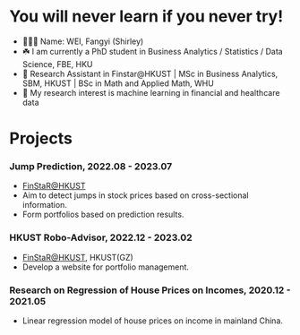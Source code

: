 # You will never learn if you never try!

<!--
**shirleyweify/shirleyweify** is a ✨ _special_ ✨ repository because its `README.md` (this file) appears on your GitHub profile.

Here are some ideas to get you started:

- 🔭 I’m currently working on ...
- 🌱 I’m currently learning ...
- 👯 I’m looking to collaborate on ...
- 🤔 I’m looking for help with ...
- 💬 Ask me about ...
- 📫 How to reach me: ...
- 😄 Pronouns: ...
- ⚡ Fun fact: ...
-->

- 👱🏻‍♀️ Name: WEI, Fangyi (Shirley)
- ☘️ I am currently a PhD student in Business Analytics / Statistics / Data Science, FBE, HKU
- 📍 Research Assistant in Finstar@HKUST | MSc in Business Analytics, SBM, HKUST | BSc in Math and Applied Math, WHU
- 🧐 My research interest is machine learning in financial and healthcare data

<!--

- 🔖 See more about me: https://shirleyweify.github.io

-->

# Projects

### Jump Prediction, 2022.08 - 2023.07
- [FinStaR@HKUST](https://finstar.ust.hk)
- Aim to detect jumps in stock prices based on cross-sectional information.
- Form portfolios based on prediction results.

### HKUST Robo-Advisor, 2022.12 - 2023.02
- [FinStaR@HKUST](https://finstar.ust.hk), HKUST(GZ)
- Develop a website for portfolio management.

### Research on Regression of House Prices on Incomes, 2020.12 - 2021.05
- Linear regression model of house prices on income in mainland China.
